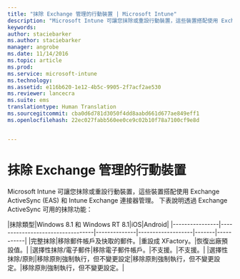 ```yaml
---
title: "抹除 Exchange 管理的行動裝置 | Microsoft Intune"
description: "Microsoft Intune 可讓您抹除或重設行動裝置，這些裝置搭配使用 Exchange ActiveSync (EAS) 和 Intune Exchange Connector 管理"
keywords: 
author: staciebarker
ms.author: staciebarker
manager: angrobe
ms.date: 11/14/2016
ms.topic: article
ms.prod: 
ms.service: microsoft-intune
ms.technology: 
ms.assetid: e116b620-1e12-4b5c-9905-2f7acf2ae530
ms.reviewer: lancecra
ms.suite: ems
translationtype: Human Translation
ms.sourcegitcommit: cba0d6d781d3050f4dd8aabd661d677ae849eff1
ms.openlocfilehash: 22ec027fabb560ee0ce9c02b10f78a7100cf9e8d


---
```



# <a name="wipe-for-exchange-managed-mobile-devices"></a>抹除 Exchange 管理的行動裝置
Microsoft Intune 可讓您抹除或重設行動裝置，這些裝置搭配使用 Exchange ActiveSync (EAS) 和 Intune Exchange 連接器管理。 下表說明透過 Exchange ActiveSync 可用的抹除功能：

|抹除類型|Windows 8.1 和 Windows RT 8.1|iOS|Android|
|----------------|----------------------------------|--------------|-------------------|-------|-----------|
|完整抹除|移除郵件帳戶及快取的郵件。|重設成 XFactory。|恢復出廠預設值。|
|選擇性抹除/電子郵件|移除電子郵件帳戶。|不支援。|不支援。|
|選擇性抹除/原則|移除原則強制執行，但不變更設定|移除原則強制執行，但不變更設定。|移除原則強制執行，但不變更設定。|



<!--HONumber=Nov16_HO2-->


